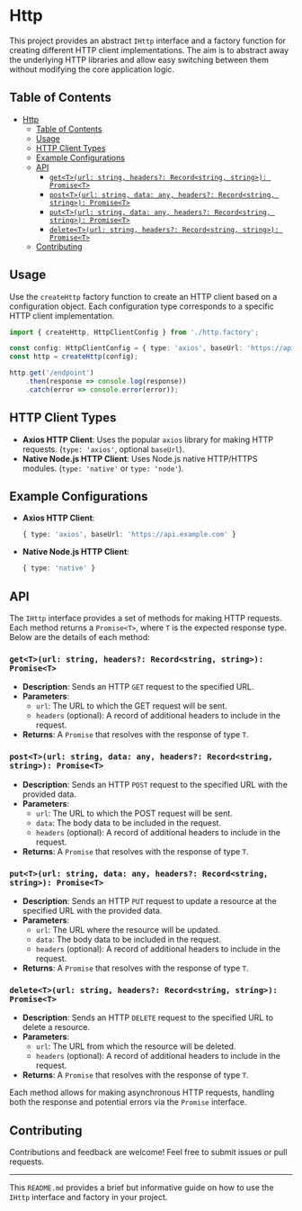 # Http

This project provides an abstract `IHttp` interface and a factory function for creating different HTTP client implementations. The aim is to abstract away the underlying HTTP libraries and allow easy switching between them without modifying the core application logic.

## Table of Contents
- [Http](#http)
  - [Table of Contents](#table-of-contents)
  - [Usage](#usage)
  - [HTTP Client Types](#http-client-types)
  - [Example Configurations](#example-configurations)
  - [API](#api)
    - [`get<T>(url: string, headers?: Record<string, string>): Promise<T>`](#getturl-string-headers-recordstring-string-promiset)
    - [`post<T>(url: string, data: any, headers?: Record<string, string>): Promise<T>`](#postturl-string-data-any-headers-recordstring-string-promiset)
    - [`put<T>(url: string, data: any, headers?: Record<string, string>): Promise<T>`](#putturl-string-data-any-headers-recordstring-string-promiset)
    - [`delete<T>(url: string, headers?: Record<string, string>): Promise<T>`](#deleteturl-string-headers-recordstring-string-promiset)
  - [Contributing](#contributing)

## Usage

Use the `createHttp` factory function to create an HTTP client based on a configuration object. Each configuration type corresponds to a specific HTTP client implementation.

```typescript
import { createHttp, HttpClientConfig } from './http.factory';

const config: HttpClientConfig = { type: 'axios', baseUrl: 'https://api.example.com' };
const http = createHttp(config);

http.get('/endpoint')
    .then(response => console.log(response))
    .catch(error => console.error(error));
```

## HTTP Client Types

- **Axios HTTP Client**: Uses the popular `axios` library for making HTTP requests. (`type: 'axios'`, optional `baseUrl`).
- **Native Node.js HTTP Client**: Uses Node.js native HTTP/HTTPS modules. (`type: 'native'` or `type: 'node'`).

## Example Configurations

- **Axios HTTP Client**:
    ```typescript
    { type: 'axios', baseUrl: 'https://api.example.com' }
    ```

- **Native Node.js HTTP Client**:
    ```typescript
    { type: 'native' }
    ```

## API

The `IHttp` interface provides a set of methods for making HTTP requests. Each method returns a `Promise<T>`, where `T` is the expected response type. Below are the details of each method:

### `get<T>(url: string, headers?: Record<string, string>): Promise<T>`
- **Description**: Sends an HTTP `GET` request to the specified URL.
- **Parameters**:
  - `url`: The URL to which the GET request will be sent.
  - `headers` (optional): A record of additional headers to include in the request.
- **Returns**: A `Promise` that resolves with the response of type `T`.

### `post<T>(url: string, data: any, headers?: Record<string, string>): Promise<T>`
- **Description**: Sends an HTTP `POST` request to the specified URL with the provided data.
- **Parameters**:
  - `url`: The URL to which the POST request will be sent.
  - `data`: The body data to be included in the request.
  - `headers` (optional): A record of additional headers to include in the request.
- **Returns**: A `Promise` that resolves with the response of type `T`.

### `put<T>(url: string, data: any, headers?: Record<string, string>): Promise<T>`
- **Description**: Sends an HTTP `PUT` request to update a resource at the specified URL with the provided data.
- **Parameters**:
  - `url`: The URL where the resource will be updated.
  - `data`: The body data to be included in the request.
  - `headers` (optional): A record of additional headers to include in the request.
- **Returns**: A `Promise` that resolves with the response of type `T`.

### `delete<T>(url: string, headers?: Record<string, string>): Promise<T>`
- **Description**: Sends an HTTP `DELETE` request to the specified URL to delete a resource.
- **Parameters**:
  - `url`: The URL from which the resource will be deleted.
  - `headers` (optional): A record of additional headers to include in the request.
- **Returns**: A `Promise` that resolves with the response of type `T`.

Each method allows for making asynchronous HTTP requests, handling both the response and potential errors via the `Promise` interface.

## Contributing

Contributions and feedback are welcome! Feel free to submit issues or pull requests.

--- 

This `README.md` provides a brief but informative guide on how to use the `IHttp` interface and factory in your project.